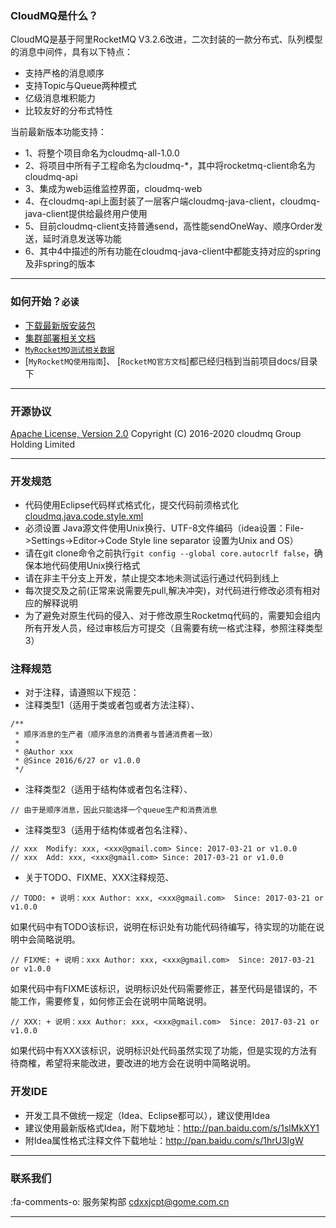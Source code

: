### CloudMQ是什么？
CloudMQ是基于阿里RocketMQ V3.2.6改进，二次封装的一款分布式、队列模型的消息中间件，具有以下特点：

* 支持严格的消息顺序
* 支持Topic与Queue两种模式
* 亿级消息堆积能力
* 比较友好的分布式特性

当前最新版本功能支持：
* 1、将整个项目命名为cloudmq-all-1.0.0
* 2、将项目中所有子工程命名为cloudmq-*，其中将rocketmq-client命名为cloudmq-api
* 3、集成为web运维监控界面，cloudmq-web
* 4、在cloudmq-api上面封装了一层客户端cloudmq-java-client，cloudmq-java-client提供给最终用户使用
* 5、目前cloudmq-client支持普通send，高性能sendOneWay、顺序Order发送，延时消息发送等功能
* 6、其中4中描述的所有功能在cloudmq-java-client中都能支持对应的spring及非spring的版本

----------

### 如何开始？`必读`
* [下载最新版安装包](http://git.oschina.net/tantexian/MyRocketMQ)
* [集群部署相关文档](http://my.oschina.net/tantexian/blog/703784)
* [`MyRocketMQ测试相关数据`](http://my.oschina.net/tantexian/blog?catalog=3613328&temp=1467698707818)
* [`MyRocketMQ使用指南`]、 [`RocketMQ官方文档`]都已经归档到当前项目docs/目录下


----------

### 开源协议
[Apache License, Version 2.0](http://www.apache.org/licenses/LICENSE-2.0.html) Copyright (C) 2016-2020 cloudmq Group Holding Limited

----------

### 开发规范
* 代码使用Eclipse代码样式格式化，提交代码前须格式化[cloudmq.java.code.style.xml](http://git.oschina.net/gomecode/cloudmq/tree/dev/docs/cloudmq.java.code.style.xml)
* 必须设置 Java源文件使用Unix换行、UTF-8文件编码（idea设置：File->Settings->Editor->Code Style line separator 设置为Unix and OS）
* 请在git clone命令之前执行`git config --global core.autocrlf false`，确保本地代码使用Unix换行格式
* 请在非主干分支上开发，禁止提交本地未测试运行通过代码到线上
* 每次提交及之前(正常来说需要先pull,解决冲突)，对代码进行修改必须有相对应的解释说明
* 为了避免对原生代码的侵入、对于修改原生Rocketmq代码的，需要知会组内所有开发人员，经过审核后方可提交（且需要有统一格式注释，参照注释类型3）
  


### 注释规范
* 对于注释，请遵照以下规范：
* 注释类型1（适用于类或者包或者方法注释）、

```
/**
 * 顺序消息的生产者（顺序消息的消费者与普通消费者一致）
 *
 * @Author xxx
 * @Since 2016/6/27 or v1.0.0
 */
```

* 注释类型2（适用于结构体或者包名注释）、

```
// 由于是顺序消息，因此只能选择一个queue生产和消费消息
```

* 注释类型3（适用于结构体或者包名注释）、

```
// xxx  Modify: xxx, <xxx@gmail.com> Since: 2017-03-21 or v1.0.0
// xxx  Add: xxx, <xxx@gmail.com> Since: 2017-03-21 or v1.0.0
```
  

* 关于TODO、FIXME、XXX注释规范、

```
// TODO: + 说明：xxx Author: xxx, <xxx@gmail.com>  Since: 2017-03-21 or v1.0.0
```
如果代码中有TODO该标识，说明在标识处有功能代码待编写，待实现的功能在说明中会简略说明。

```
// FIXME: + 说明：xxx Author: xxx, <xxx@gmail.com>  Since: 2017-03-21 or v1.0.0
```
如果代码中有FIXME该标识，说明标识处代码需要修正，甚至代码是错误的，不能工作，需要修复，如何修正会在说明中简略说明。

```
// XXX: + 说明：xxx Author: xxx, <xxx@gmail.com>  Since: 2017-03-21 or v1.0.0
```
如果代码中有XXX该标识，说明标识处代码虽然实现了功能，但是实现的方法有待商榷，希望将来能改进，要改进的地方会在说明中简略说明。


### 开发IDE
* 开发工具不做统一规定（Idea、Eclipse都可以），建议使用Idea
* 建议使用最新版格式Idea，附下载地址：http://pan.baidu.com/s/1slMkXY1
* 附Idea属性格式注释文件下载地址：http://pan.baidu.com/s/1hrU3IgW

----------

### 联系我们
 :fa-comments-o: 服务架构部 cdxxjcpt@gome.com.cn

----------